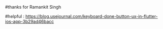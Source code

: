 

#thanks for Ramankit Singh

#helpful : https://blog.usejournal.com/keyboard-done-button-ux-in-flutter-ios-app-3b29ad46bacc
